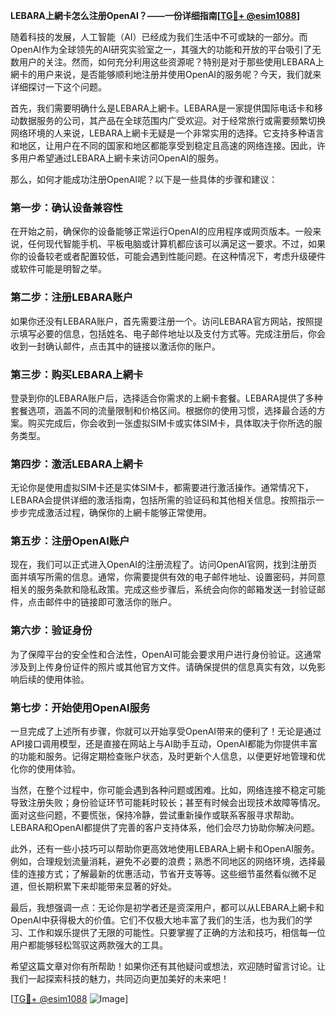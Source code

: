 **LEBARA上網卡怎么注册OpenAI？——一份详细指南[[TG💪+ @esim1088](https://t.me/s/esim1088)]**

随着科技的发展，人工智能（AI）已经成为我们生活中不可或缺的一部分。而OpenAI作为全球领先的AI研究实验室之一，其强大的功能和开放的平台吸引了无数用户的关注。然而，如何充分利用这些资源呢？特别是对于那些使用LEBARA上網卡的用户来说，是否能够顺利地注册并使用OpenAI的服务呢？今天，我们就来详细探讨一下这个问题。

首先，我们需要明确什么是LEBARA上網卡。LEBARA是一家提供国际电话卡和移动数据服务的公司，其产品在全球范围内广受欢迎。对于经常旅行或需要频繁切换网络环境的人来说，LEBARA上網卡无疑是一个非常实用的选择。它支持多种语言和地区，让用户在不同的国家和地区都能享受到稳定且高速的网络连接。因此，许多用户希望通过LEBARA上網卡来访问OpenAI的服务。

那么，如何才能成功注册OpenAI呢？以下是一些具体的步骤和建议：

### 第一步：确认设备兼容性

在开始之前，确保你的设备能够正常运行OpenAI的应用程序或网页版本。一般来说，任何现代智能手机、平板电脑或计算机都应该可以满足这一要求。不过，如果你的设备较老或者配置较低，可能会遇到性能问题。在这种情况下，考虑升级硬件或软件可能是明智之举。

### 第二步：注册LEBARA账户

如果你还没有LEBARA账户，首先需要注册一个。访问LEBARA官方网站，按照提示填写必要的信息，包括姓名、电子邮件地址以及支付方式等。完成注册后，你会收到一封确认邮件，点击其中的链接以激活你的账户。

### 第三步：购买LEBARA上網卡

登录到你的LEBARA账户后，选择适合你需求的上網卡套餐。LEBARA提供了多种套餐选项，涵盖不同的流量限制和价格区间。根据你的使用习惯，选择最合适的方案。购买完成后，你会收到一张虚拟SIM卡或实体SIM卡，具体取决于你所选的服务类型。

### 第四步：激活LEBARA上網卡

无论你是使用虚拟SIM卡还是实体SIM卡，都需要进行激活操作。通常情况下，LEBARA会提供详细的激活指南，包括所需的验证码和其他相关信息。按照指示一步步完成激活过程，确保你的上網卡能够正常使用。

### 第五步：注册OpenAI账户

现在，我们可以正式进入OpenAI的注册流程了。访问OpenAI官网，找到注册页面并填写所需的信息。通常，你需要提供有效的电子邮件地址、设置密码，并同意相关的服务条款和隐私政策。完成这些步骤后，系统会向你的邮箱发送一封验证邮件，点击邮件中的链接即可激活你的账户。

### 第六步：验证身份

为了保障平台的安全性和合法性，OpenAI可能会要求用户进行身份验证。这通常涉及到上传身份证件的照片或其他官方文件。请确保提供的信息真实有效，以免影响后续的使用体验。

### 第七步：开始使用OpenAI服务

一旦完成了上述所有步骤，你就可以开始享受OpenAI带来的便利了！无论是通过API接口调用模型，还是直接在网站上与AI助手互动，OpenAI都能为你提供丰富的功能和服务。记得定期检查账户状态，及时更新个人信息，以便更好地管理和优化你的使用体验。

当然，在整个过程中，你可能会遇到各种问题或困难。比如，网络连接不稳定可能导致注册失败；身份验证环节可能耗时较长；甚至有时候会出现技术故障等情况。面对这些问题，不要慌张，保持冷静，尝试重新操作或联系客服寻求帮助。LEBARA和OpenAI都提供了完善的客户支持体系，他们会尽力协助你解决问题。

此外，还有一些小技巧可以帮助你更高效地使用LEBARA上網卡和OpenAI服务。例如，合理规划流量消耗，避免不必要的浪费；熟悉不同地区的网络环境，选择最佳的连接方式；了解最新的优惠活动，节省开支等等。这些细节虽然看似微不足道，但长期积累下来却能带来显著的好处。

最后，我想强调一点：无论你是初学者还是资深用户，都可以从LEBARA上網卡和OpenAI中获得极大的价值。它们不仅极大地丰富了我们的生活，也为我们的学习、工作和娱乐提供了无限的可能性。只要掌握了正确的方法和技巧，相信每一位用户都能够轻松驾驭这两款强大的工具。

希望这篇文章对你有所帮助！如果你还有其他疑问或想法，欢迎随时留言讨论。让我们一起探索科技的魅力，共同迈向更加美好的未来吧！

[[TG💪+ @esim1088](https://t.me/s/esim1088) ![Image](https://i.postimg.cc/4NQfJmqS/Snipaste-2025-05-13-00-14-12.png)]